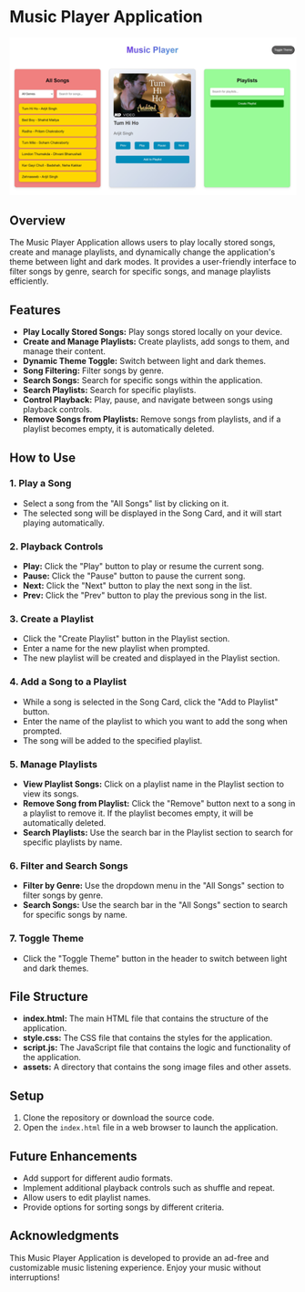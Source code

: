 # Music Player Application

![Music Player](assets/Screenshot.jpeg)

## Overview

The Music Player Application allows users to play locally stored songs, create and manage playlists, and dynamically change the application's theme between light and dark modes. It provides a user-friendly interface to filter songs by genre, search for specific songs, and manage playlists efficiently.

## Features

- **Play Locally Stored Songs:** Play songs stored locally on your device.
- **Create and Manage Playlists:** Create playlists, add songs to them, and manage their content.
- **Dynamic Theme Toggle:** Switch between light and dark themes.
- **Song Filtering:** Filter songs by genre.
- **Search Songs:** Search for specific songs within the application.
- **Search Playlists:** Search for specific playlists.
- **Control Playback:** Play, pause, and navigate between songs using playback controls.
- **Remove Songs from Playlists:** Remove songs from playlists, and if a playlist becomes empty, it is automatically deleted.

## How to Use

### 1. Play a Song

- Select a song from the "All Songs" list by clicking on it.
- The selected song will be displayed in the Song Card, and it will start playing automatically.

### 2. Playback Controls

- **Play:** Click the "Play" button to play or resume the current song.
- **Pause:** Click the "Pause" button to pause the current song.
- **Next:** Click the "Next" button to play the next song in the list.
- **Prev:** Click the "Prev" button to play the previous song in the list.

### 3. Create a Playlist

- Click the "Create Playlist" button in the Playlist section.
- Enter a name for the new playlist when prompted.
- The new playlist will be created and displayed in the Playlist section.

### 4. Add a Song to a Playlist

- While a song is selected in the Song Card, click the "Add to Playlist" button.
- Enter the name of the playlist to which you want to add the song when prompted.
- The song will be added to the specified playlist.

### 5. Manage Playlists

- **View Playlist Songs:** Click on a playlist name in the Playlist section to view its songs.
- **Remove Song from Playlist:** Click the "Remove" button next to a song in a playlist to remove it. If the playlist becomes empty, it will be automatically deleted.
- **Search Playlists:** Use the search bar in the Playlist section to search for specific playlists by name.

### 6. Filter and Search Songs

- **Filter by Genre:** Use the dropdown menu in the "All Songs" section to filter songs by genre.
- **Search Songs:** Use the search bar in the "All Songs" section to search for specific songs by name.

### 7. Toggle Theme

- Click the "Toggle Theme" button in the header to switch between light and dark themes.

## File Structure

- **index.html:** The main HTML file that contains the structure of the application.
- **style.css:** The CSS file that contains the styles for the application.
- **script.js:** The JavaScript file that contains the logic and functionality of the application.
- **assets:** A directory that contains the song image files and other assets.

## Setup

1. Clone the repository or download the source code.
2. Open the `index.html` file in a web browser to launch the application.

## Future Enhancements

- Add support for different audio formats.
- Implement additional playback controls such as shuffle and repeat.
- Allow users to edit playlist names.
- Provide options for sorting songs by different criteria.

## Acknowledgments

This Music Player Application is developed to provide an ad-free and customizable music listening experience. Enjoy your music without interruptions!
